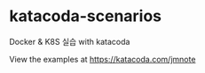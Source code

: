 # katacoda-scenarios
Docker &amp; K8S 실습 with katacoda

View the examples at https://katacoda.com/jmnote
